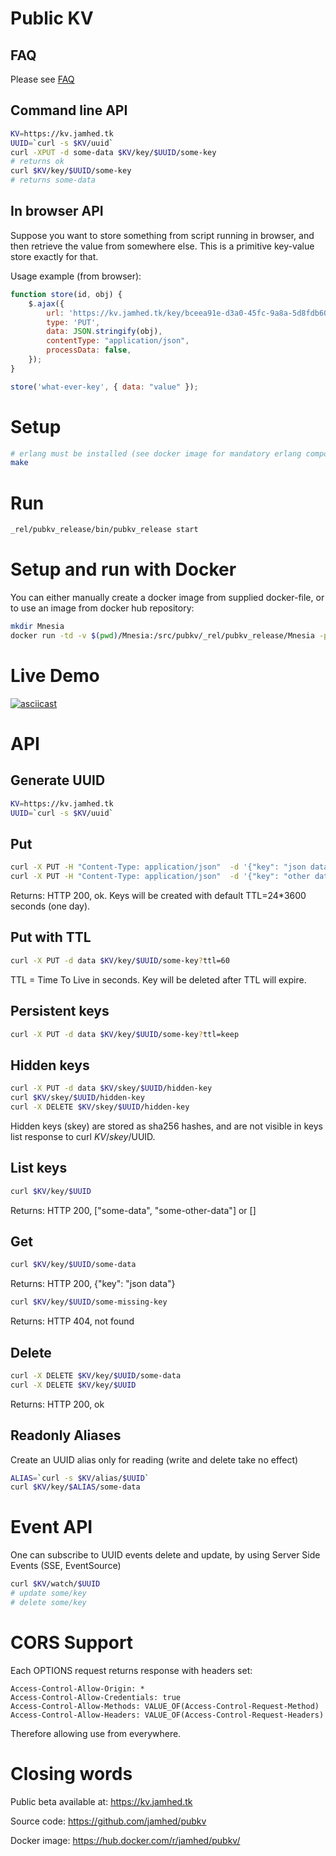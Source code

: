 Public KV
=========

FAQ
---

Please see [FAQ](priv/FAQ.md)

Command line API
----------------

```sh
KV=https://kv.jamhed.tk
UUID=`curl -s $KV/uuid`
curl -XPUT -d some-data $KV/key/$UUID/some-key
# returns ok
curl $KV/key/$UUID/some-key
# returns some-data
```

In browser API
--------------

Suppose you want to store something from script running in browser, and then retrieve
the value from somewhere else. This is a primitive key-value store exactly for that.

Usage example (from browser):
```javascript
function store(id, obj) {
    $.ajax({
        url: 'https://kv.jamhed.tk/key/bceea91e-d3a0-45fc-9a8a-5d8fdb6047f2/' + id,
        type: 'PUT',
        data: JSON.stringify(obj),
        contentType: "application/json",
        processData: false,
    });
}

store('what-ever-key', { data: "value" });
```

Setup
=====
```sh
# erlang must be installed (see docker image for mandatory erlang components)
make
```

Run
===
```sh
_rel/pubkv_release/bin/pubkv_release start
```

Setup and run with Docker
=========================
You can either manually create a docker image from supplied docker-file, or to use an image from docker hub repository:
```sh
mkdir Mnesia
docker run -td -v $(pwd)/Mnesia:/src/pubkv/_rel/pubkv_release/Mnesia -p 10080:10080 jamhed/pubkv
```

Live Demo
=========
[![asciicast](https://asciinema.org/a/br1h2k4a6alp1hs93w2xy2gay.png)](https://asciinema.org/a/br1h2k4a6alp1hs93w2xy2gay)


API
===

Generate UUID
-------------
```sh
KV=https://kv.jamhed.tk
UUID=`curl -s $KV/uuid`
```

Put
---
```sh
curl -X PUT -H "Content-Type: application/json"  -d '{"key": "json data"}' $KV/key/$UUID/some-data
curl -X PUT -H "Content-Type: application/json"  -d '{"key": "other data"}' $KV/key/$UUID/some-other-data
```
Returns: HTTP 200, ok. Keys will be created with default TTL=24*3600 seconds (one day).

Put with TTL
------------
```sh
curl -X PUT -d data $KV/key/$UUID/some-key?ttl=60
```
TTL = Time To Live in seconds. Key will be deleted after TTL will expire.

Persistent keys
---------------
```sh
curl -X PUT -d data $KV/key/$UUID/some-key?ttl=keep
```

Hidden keys
-----------
```sh
curl -X PUT -d data $KV/skey/$UUID/hidden-key
curl $KV/skey/$UUID/hidden-key
curl -X DELETE $KV/skey/$UUID/hidden-key
```
Hidden keys (skey) are stored as sha256 hashes, and are not visible
in keys list response to curl $KV/skey/$UUID.

List keys
----------
```sh
curl $KV/key/$UUID
```
Returns: HTTP 200, ["some-data", "some-other-data"] or []

Get
---
```sh
curl $KV/key/$UUID/some-data
```
Returns: HTTP 200, {"key": "json data"}
```sh
curl $KV/key/$UUID/some-missing-key
```
Returns: HTTP 404, not found

Delete
------
```sh
curl -X DELETE $KV/key/$UUID/some-data
curl -X DELETE $KV/key/$UUID
```
Returns: HTTP 200, ok 

Readonly Aliases
----------------
Create an UUID alias only for reading (write and delete take no effect)
```sh
ALIAS=`curl -s $KV/alias/$UUID`
curl $KV/key/$ALIAS/some-data
```

Event API
=========

One can subscribe to UUID events delete and update, by using Server Side Events (SSE, EventSource)
```sh
curl $KV/watch/$UUID
# update some/key
# delete some/key
```

CORS Support
============

Each OPTIONS request returns response with headers set:
```text
Access-Control-Allow-Origin: *
Access-Control-Allow-Credentials: true
Access-Control-Allow-Methods: VALUE_OF(Access-Control-Request-Method)
Access-Control-Allow-Headers: VALUE_OF(Access-Control-Request-Headers)
```

Therefore allowing use from everywhere.

Closing words
=============

Public beta available at: https://kv.jamhed.tk

Source code: https://github.com/jamhed/pubkv

Docker image: https://hub.docker.com/r/jamhed/pubkv/

